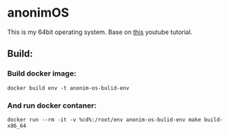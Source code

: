 # anonimOS
This is my 64bit operating system. Base on [this](https://youtu.be/FkrpUaGThTQ) youtube tutorial.
## Build:
### Build docker image:
    docker build env -t anonim-os-bulid-env
### And run docker contaner:
    docker run --rm -it -v %cd%:/root/env anonim-os-bulid-env make build-x86_64
